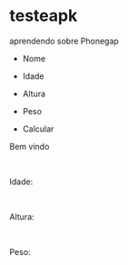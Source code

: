 # testeapk
aprendendo sobre Phonegap
<HTML>
<HEAD>
</HEAD>
<BODY>
<ul>
  <li onClick="cadastraNome()"><p>Nome</p></li>
  <li onClick="idade()"><p>Idade</p></li>
  <li onClick="altura()"><p>Altura</p></li>
  <li onClick="peso()"><p>Peso</p></li>
  <li onClick="imc()"><p>Calcular</p></li>
  
</ul>

<tr>
  <td><p>Bem vindo <span id="nome"></p></span></td><br />
  <td><p>Idade: <span id="idade"></p></span></td><br />
  <td><p>Altura: <span id="altura"></p></span></td><br />
  <td><p>Peso: <span id="peso"></p></span></td><br />
  <td><p>  <span id="imc"></p></span></td><br />
</tr>
</BODY>
</HTML>
